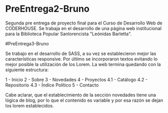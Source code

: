 # PreEntrega2-Bruno
Segunda pre entrega de proyecto final para el Curso de Desarrollo Web de CODERHOUSE.
Se trabaja en el desarrollo de una página web institucional para la Biblioteca Popular Sanlorencista "Leónidas Barletta".

#PreEntrega3-Bruno

Se trabajo en el desarrollo de SASS, a su vez se establecieron mejor las características responsive. Por último se incorporaron textos evitando lo mejor posible la utilización de los Lorem.
La web termina quedando con la siguiente estructura:

1 - Inicio
2 - Sobre
3 - Novedades
4 - Proyectos
4.1 - Catálogo
4.2 - Repositorio
4.3 - Índice Político
5 - Contacto

Cabe aclarar, que el establecimiento de la sección novedades tiene una lógica de blog, por lo que el contenido es variable y por esa razón se dejan los lorem establecidos.
